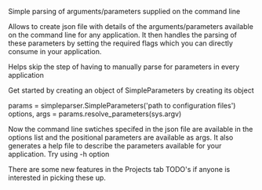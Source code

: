 Simple parsing of arguments/parameters supplied on the command line

Allows to create json file with details of the arguments/parameters available on the command line for any application. It then handles the  parsing of these parameters by setting the required flags which you can directly consume in your application. 

Helps skip the step of having to manually parse for parameters in every application

Get started by creating an object of SimpleParameters by creating its object

params = simpleparser.SimpleParameters('path to configuration files')
options, args = params.resolve_parameters(sys.argv)

Now the command line swtiches specifed in the json file are available in the options list and the positional parameters are available as args. It also generates a help file to describe the parameters available for your application. Try using -h option

There are some new features in the Projects tab TODO's if anyone is interested in picking these up.

